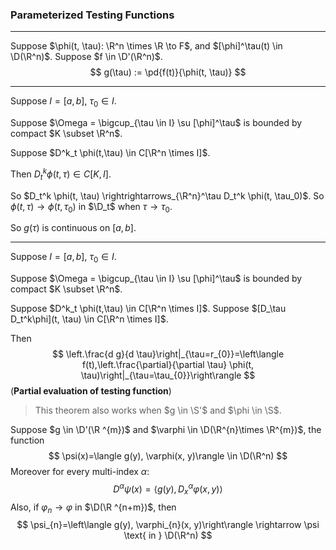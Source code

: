 ### Parameterized Testing Functions

----

Suppose $\phi(t, \tau): \R^n \times \R \to F$, and $[\phi]^\tau(t) \in \D(\R^n)$. Suppose $f \in \D'(\R^n)$.
$$
g(\tau) := \pd{f(t)}{\phi(t, \tau)}
$$

----

Suppose $I = [a, b]$, $\tau_0 \in I$.

Suppose $\Omega = \bigcup_{\tau \in I} \su [\phi]^\tau$ is bounded by compact $K \subset \R^n$.

Suppose $D^k_t \phi(t,\tau) \in C[\R^n \times I]$. 

Then $D_t^k \phi(t, \tau) \in C[K, I]$.

So $D_t^k \phi(t, \tau) \rightrightarrows_{\R^n}^\tau D_t^k \phi(t, \tau_0)$. So $\phi(t, \tau) \to \phi(t, \tau_0)$ in $\D_t$ when $\tau \to \tau_0$.

So $g(\tau)$ is continuous on $[a, b]$.

----

Suppose $I = [a, b]$, $\tau_0 \in I$.

Suppose $\Omega = \bigcup_{\tau \in I} \su [\phi]^\tau$ is bounded by compact $K \subset \R^n$.

Suppose $D^k_t \phi(t,\tau) \in C[\R^n \times I]$. Suppose $[D_\tau D_t^k\phi](t, \tau) \in C[\R^n \times I]$.

Then
$$
\left.\frac{d g}{d \tau}\right|_{\tau=r_{0}}=\left\langle f(t),\left.\frac{\partial}{\partial \tau} \phi(t, \tau)\right|_{\tau=\tau_{0}}\right\rangle
$$
(**Partial evaluation of testing function**)

> This theorem also works when $g \in \S'$ and $\phi \in \S$.

Suppose $g \in \D'(\R ^{m})$ and $\varphi \in \D(\R^{n}\times \R^{m})$, the function
$$
\psi(x)=\langle g(y), \varphi(x, y)\rangle \in \D(\R^n)
$$
Moreover for every multi-index $\alpha$:
$$
D^{\alpha} \psi(x)=\left\langle g(y), D_{x}^{\alpha} \varphi(x, y)\right\rangle
$$
Also, if $\varphi_{n} \rightarrow \varphi$ in $\D(\R ^{n+m})$, then
$$
\psi_{n}=\left\langle g(y), \varphi_{n}(x, y)\right\rangle \rightarrow \psi \text{ in } \D(\R^n)
$$
